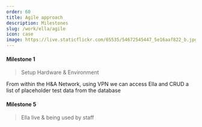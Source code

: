 ```yaml
---
order: 60
title: Agile approach
description: Milestones
slug: /work/ella/agile
icon: case
image: https://live.staticflickr.com/65535/54672545447_5e16aaf822_b.jpg
---
```


#### Milestone 1

> Setup Hardware & Environment

From within the H&A Network, using VPN we can access Ella and CRUD a list of placeholder test data from the database

#### Milestone 5

> Ella live & being used by staff
